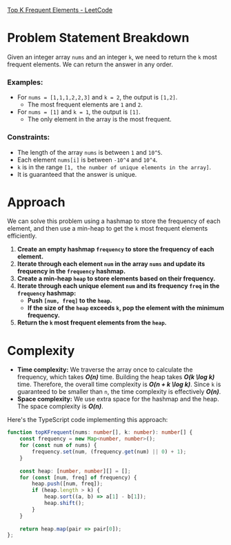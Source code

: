 [Top K Frequent Elements - LeetCode](https://leetcode.com/problems/top-k-frequent-elements/submissions/1247291294/)

# Problem Statement Breakdown
Given an integer array `nums` and an integer `k`, we need to return the `k` most frequent elements. We can return the answer in any order.

### Examples:
- For `nums = [1,1,1,2,2,3]` and `k = 2`, the output is `[1,2]`.
  - The most frequent elements are `1` and `2`.
- For `nums = [1]` and `k = 1`, the output is `[1]`.
  - The only element in the array is the most frequent.

### Constraints:
- The length of the array `nums` is between `1` and `10^5`.
- Each element `nums[i]` is between `-10^4` and `10^4`.
- `k` is in the range `[1, the number of unique elements in the array]`.
- It is guaranteed that the answer is unique.

# Approach
We can solve this problem using a hashmap to store the frequency of each element, and then use a min-heap to get the `k` most frequent elements efficiently.

1. **Create an empty hashmap `frequency` to store the frequency of each element.**
2. **Iterate through each element `num` in the array `nums` and update its frequency in the `frequency` hashmap.**
3. **Create a min-heap `heap` to store elements based on their frequency.**
4. **Iterate through each unique element `num` and its frequency `freq` in the `frequency` hashmap:**
   - **Push `[num, freq]` to the `heap`.**
   - **If the size of the `heap` exceeds `k`, pop the element with the minimum frequency.**
5. **Return the `k` most frequent elements from the `heap`.**

# Complexity
- **Time complexity:** We traverse the array once to calculate the frequency, which takes ***O(n)*** time. Building the heap takes ***O(k \log k)*** time. Therefore, the overall time complexity is ***O(n + k \log k)***. Since `k` is guaranteed to be smaller than `n`, the time complexity is effectively ***O(n)***.
- **Space complexity:** We use extra space for the hashmap and the heap. The space complexity is ***O(n)***.

Here's the TypeScript code implementing this approach:

```typescript
function topKFrequent(nums: number[], k: number): number[] {
    const frequency = new Map<number, number>();
    for (const num of nums) {
        frequency.set(num, (frequency.get(num) || 0) + 1);
    }
    
    const heap: [number, number][] = [];
    for (const [num, freq] of frequency) {
        heap.push([num, freq]);
        if (heap.length > k) {
            heap.sort((a, b) => a[1] - b[1]);
            heap.shift();
        }
    }
    
    return heap.map(pair => pair[0]);
};
```